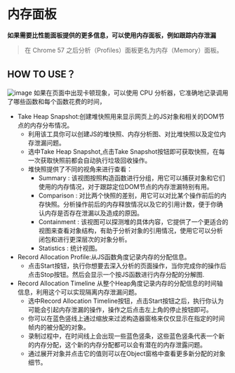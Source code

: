 # 内存面板

**如果需要比性能面板提供的更多信息，可以使用内存面板，例如跟踪内存泄漏**

> 在 Chrome 57 之后分析（Profiles）面板更名为内存（Memory）面板。

## HOW TO USE？

![image](../../public/img/memory.png)
如果在页面中出现卡顿现象，可以使用 CPU 分析器，它准确地记录调用了哪些函数和每个函数花费的时间，

- Take Heap Snapshot:创建堆快照用来显示网页上的JS对象和相关的DOM节点的内存分布情况。
  - 利用该工具你可以创建JS的堆快照、内存分析图、对比堆快照以及定位内存泄漏问题。
  - 选中Take Heap Snapshot,点击Take Snapshot按钮即可获取快照，在每一次获取快照前都会自动执行垃圾回收操作。
  - 堆快照提供了不同的视角来进行查看：
    - Summary : 该视图按照构造函数进行分组，用它可以捕获对象和它们使用的内存情况，对于跟踪定位DOM节点的内存泄漏特别有用。
    - Comparison : 对比两个快照的差别，用它可以对比某个操作前后的内存快照。分析操作前后的内存释放情况以及它的引用计数，便于你确认内存是否存在泄漏以及造成的原因。
    - Containment : 该视图可以探测堆的具体内容，它提供了一个更适合的视图来查看对象结构，有助于分析对象的引用情况，使用它可以分析闭包和进行更深层次的对象分析。
    - Statistics : 统计视图。
- Record Allocation Profile:从JS函数角度记录内存的分配信息。
  - 点击Start按钮，执行你想要去深入分析的页面操作，当你完成你的操作后点击Stop按钮。然后会显示一个按JS函数进行内存分配的分解图.
- Record Allocation Timeline 从整个Heap角度记录内存的分配信息的时间轴信息，利用这个可以实现隔离内存泄漏问题。
  - 选中Record Allocation Timeline按钮，点击Start按钮之后，执行你认为可能会引起内存泄漏的操作，操作之后点击左上角的停止按钮即可。
  - 你可以在蓝色竖线上通过缩放来过滤构造器窗格来仅仅显示在指定的时间帧内的被分配的对象。
  - 录制过程中，在时间线上会出现一些蓝色竖条，这些蓝色竖条代表一个新的内存分配，这个新的内存分配都可以会有潜在的内存泄露问题。
  - 通过展开对象并点击它的值则可以在Object窗格中查看更多新分配的对象细节。